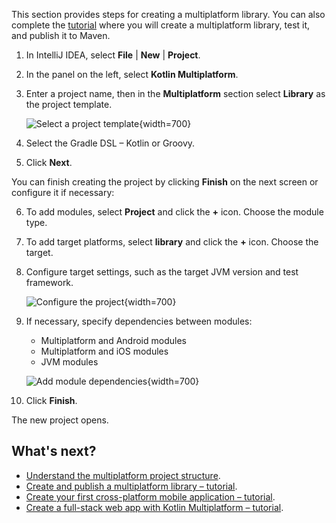 [//]: # (title: Create a multiplatform library)

This section provides steps for creating a multiplatform library. You can also complete the [tutorial](multiplatform-library.md) 
where you will create a multiplatform library, test it, and publish it to Maven.

1. In IntelliJ IDEA, select **File** | **New** | **Project**.
2. In the panel on the left, select **Kotlin Multiplatform**.
3. Enter a project name, then in the **Multiplatform** section select **Library** as the project template.

    ![Select a project template](multiplatform-project-1.png){width=700}

4. Select the Gradle DSL – Kotlin or Groovy.
5. Click **Next**.

You can finish creating the project by clicking **Finish** on the next screen or configure it if necessary:

6. To add modules, select **Project** and click the **+** icon. Choose the module type.

7. To add target platforms, select **library** and click the **+** icon. Choose the target.

8. Configure target settings, such as the target JVM version and test framework.    

    ![Configure the project](multiplatform-project-2.png){width=700}

9. If necessary, specify dependencies between modules:
    *   Multiplatform and Android modules
    *   Multiplatform and iOS modules
    *   JVM modules  
    
    ![Add module dependencies](multiplatform-project-3.png){width=700}

10. Click **Finish**.

The new project opens. 

## What's next?

* [Understand the multiplatform project structure](multiplatform-discover-project.md). 
* [Create and publish a multiplatform library – tutorial](multiplatform-library.md).
* [Create your first cross-platform mobile application – tutorial](multiplatform-mobile-create-first-app.md).
* [Create a full-stack web app with Kotlin Multiplatform – tutorial](multiplatform-full-stack-app.md).
